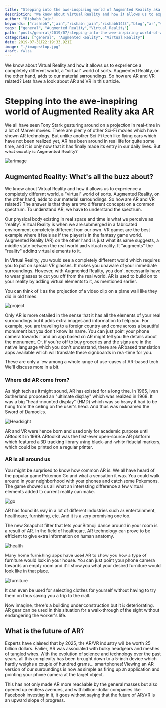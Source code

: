 ```yaml
---
title: "Stepping into the awe-inspiring world of Augmented Reality aka AR"
description: "We know about Virtual Reality and how it allows us to experience a completely different world, a \"virtual\" world of sorts. Augmented Reality, on the other hand, adds to our material surroundings. So how are AR and VR related? Lets have a look about AR and VR in this article."
author: "Rishabh Jain"
keywords: ["rishabh","jain","rishabh jain","rishabh1403","blog","ar","vr","Augmented Reality", "Virtual Reality", "pokemon go", "reality", "augment","science and technology" ]
tags: ["general", "Augmented Reality","Virtual Reality"]
path: "posts/general/2019/07/stepping-into-the-awe-inspiring-world-of-augmented-reality-aka-ar"
categories: ["general", "Augmented Reality", "Virtual Reality"]
date: 2019-07-31T22:19:33.921Z
image: "./images/top.jpg"
draft: false
---
```


We know about Virtual Reality and how it allows us to experience a completely different world, a "virtual" world of sorts. Augmented Reality, on the other hand, adds to our material surroundings. So how are AR and VR related? Lets have a look about AR and VR in this article.

<!--more-->

# Stepping into the awe-inspiring world of Augmented Reality aka AR

We all have seen Tony Stark gesturing around on a projection in real-time in a lot of Marvel movies. There are plenty of other Sci-Fi movies which have shown AR technology. But unlike another Sci-Fi tech like flying cars which have not been realized yet, AR has been around in real life for quite some time, and it is only now that it has finally made its entry in our daily lives. But what exactly is Augmented Reality?

![arimage](images/arimage.jpeg)

## Augmented Reality: What's all the buzz about?

We know about Virtual Reality and how it allows us to experience a completely different world, a "virtual" world of sorts. Augmented Reality, on the other hand, adds to our material surroundings. So how are AR and VR related? The answer is that they are two different concepts on a common spectrum. To understand AR, we have to understand the spectrum.

Our physical body existing in real space and time is what we perceive as 'reality'. 
Virtual Reality is when we are submerged in a fabricated environment completely different from our own. VR games are the best example where it feels as if the player is in the fantasy game world. Augmented Reality (AR) on the other hand is just what its name suggests, a middle state between the real world and virtual reality. It "augments" the "reality" adding virtual elements to it.

In Virtual Reality, you would see a completely different world which requires you to put on special VR glasses. It makes you unaware of your immediate surroundings. However, with Augmented Reality, you don't necessarily have to wear glasses to cut you off from the real world. AR is used to build on to your reality by adding virtual elements to it, as mentioned earlier.

You can think of it as the projection of a video clip on a plane wall like they did in old times. 

![project](images/project.jpeg)

Only AR is more detailed in the sense that it has all the elements of your real surroundings but it adds extra images and information to help you. For example, you are traveling to a foreign country and come across a beautiful monument but you don't know its name. You can just point your phone camera towards it and an app based on AR might tell you the details about the monument. Or, if you're off to buy groceries and the signs are in the native language which you don't understand, there are AR based translation apps available which will translate these signboards in real-time for you.

These are only a few among a whole range of use-cases of AR-based tech. We'll discuss more in a bit.

### Where did AR come from?

As high tech as it might sound, AR has existed for a long time. In 1965, Ivan Sutherland proposed an "ultimate display" which was realized in 1968. It was a big "head-mounted display" (HMD) which was so heavy it had to be hung from the ceiling on the user's head. And thus was nicknamed the Sword of Damocles.

![Headsight](images/Headsight.jpg)

AR and VR were hence born and used only for academic purpose until ARtoolKit in 1999.
ARtoolkit was the first-ever open-source AR platform which featured a 3D tracking library using black-and-white fiducial markers, which could be printed on a regular printer.

### AR is all around us

You might be surprised to know how common AR is. We all have heard of the popular game Pokemon Go and what a sensation it was. You could walk around in your neighborhood with your phones and catch some Pokemons. The game showed us all what an interesting difference a few virtual elements added to current reality can make.

![go](images/go.jpg)

AR has found its way in a lot of different industries such as entertainment, healthcare, furnishing, etc. And it is a very promising one too.

The new Snapchat filter that lets your Bitmoji dance around in your room is a result of AR.
In the field of healthcare, AR technology can prove to be efficient to give extra information on human anatomy.

![health](images/health.jpeg)

Many home furnishing apps have used AR to show you how a type of furniture would look in your house. You can just point your phone camera towards an empty room and it'll show you what your desired furniture would look like in that place.

![furniture](images/furniture.jpeg)

It can even be used for selecting clothes for yourself without having to try them on thus saving you a trip to the mall.

Now imagine, there's a building under construction but it is deteriorating. AR gear can be used in this situation for a walk-through of the sight without endangering the worker's life.


## What is the future of AR?

Experts have claimed that by 2025, the AR/VR industry will be worth 25 billion dollars. Earlier, AR was associated with bulky headgears and meshes of tangled wires. With the evolution of science and technology over the past years, all this complexity has been brought down to a 5-inch device which hardly weighs a couple of hundred grams... smartphones! Viewing an AR version of our surroundings is now as simple as firing up an application and pointing your phone camera at the target object.

This has not only made AR more reachable by the general masses but also opened up endless avenues, and with billion-dollar companies like Facebook investing in it, it goes without saying that the future of AR/VR is an upward slope of progress.